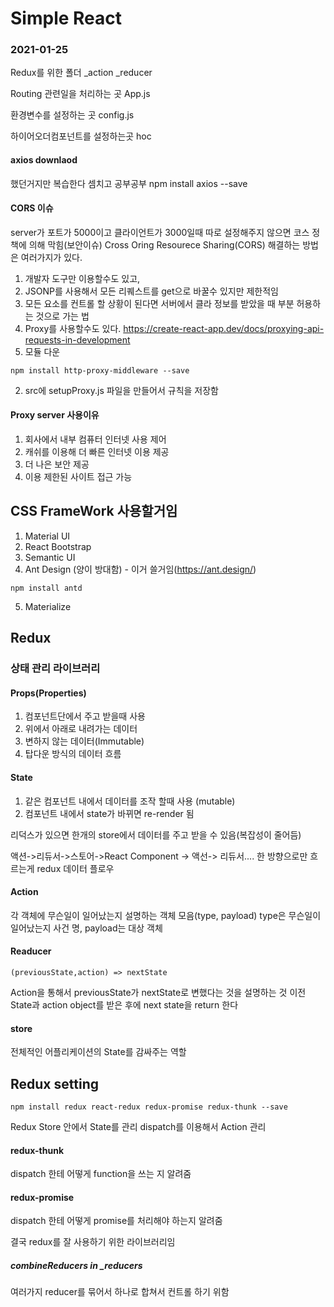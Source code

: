 # Simple React
  ### 2021-01-25
  Redux를 위한 폴더
  _action
  _reducer

  Routing 관련일을 처리하는 곳
  App.js

  환경변수를 설정하는 곳
  config.js

  하이어오더컴포넌트를 설정하는곳
  hoc
  
  #### axios downlaod
  했던거지만 복습한다 셈치고 공부공부
  npm install axios --save

  #### CORS 이슈
  server가 포트가 5000이고 클라이언트가 3000일때 따로 설정해주지 않으면 코스 정책에 의해 막힘(보안이슈)
  Cross Oring Resourece Sharing(CORS)
  해결하는 방법은 여러가지가 있다.
  1. 개발자 도구만 이용할수도 있고,
  2. JSONP를 사용해서 모든 리퀘스트를 get으로 바꿀수 있지만 제한적임
  3. 모든 요소를 컨트롤 할 상황이 된다면 서버에서 클라 정보를 받았을 때 부분 허용하는 것으로 가는 법
  4. Proxy를 사용할수도 있다.
  https://create-react-app.dev/docs/proxying-api-requests-in-development
  1. 모듈 다운 

    npm install http-proxy-middleware --save

  2. src에 setupProxy.js 파일을 만들어서 규칙을 저장함
  #### Proxy server 사용이유
  1. 회사에서 내부 컴퓨터 인터넷 사용 제어
  2. 캐쉬를 이용해 더 빠른 인터넷 이용 제공
  3. 더 나은 보안 제공
  4. 이용 제한된 사이트 접근 가능
  ## CSS FrameWork 사용할거임
  1. Material UI
  2. React Bootstrap
  3. Semantic UI
  4. Ant Design (양이 방대함) - 이거 쓸거임(https://ant.design/)

    npm install antd

  5. Materialize

  ## Redux
  ### 상태 관리 라이브러리
  #### Props(Properties)
  1. 컴포넌트단에서 주고 받을때 사용
  2. 위에서 아래로 내려가는 데이터
  3. 변하지 않는 데이터(Immutable)
  4. 탑다운 방식의 데이터 흐름

  #### State
  1. 같은 컴포넌트 내에서 데이터를 조작 할때 사용 (mutable)
  2. 컴포넌트 내에서 state가 바뀌면 re-render 됨

  리덕스가 있으면 한개의 store에서 데이터를 주고 받을 수 있음(복잡성이 줄어듬)

  액션->리듀서->스토어->React Component -> 액선-> 리듀서....
  한 방향으로만 흐르는게 redux 데이터 플로우

  #### Action
  각 객체에 무슨일이 일어났는지 설명하는 객체 모음(type, payload) type은 무슨일이 일어났는지 사건 명, payload는 대상 객체
  #### Readucer

    (previousState,action) => nextState

  Action을 통해서 previousState가 nextState로 변했다는 것을 설명하는 것
  이전 State과 action object를 받은 후에  next state을 return 한다
  #### store
  전체적인 어플리케이션의 State를 감싸주는 역할
  ## Redux setting
    
    npm install redux react-redux redux-promise redux-thunk --save

  Redux Store 안에서 State를 관리
  dispatch를 이용해서 Action 관리

  #### redux-thunk
  dispatch 한테 어떻게 function을 쓰는 지 알려줌
  #### redux-promise
  dispatch 한테 어떻게 promise를 처리해야 하는지 알려줌

  결국 redux를 잘 사용하기 위한 라이브러리임

  ##### combineReducers in _reducers
  여러가지 reducer를 묶어서 하나로 합쳐서 컨트롤 하기 위함